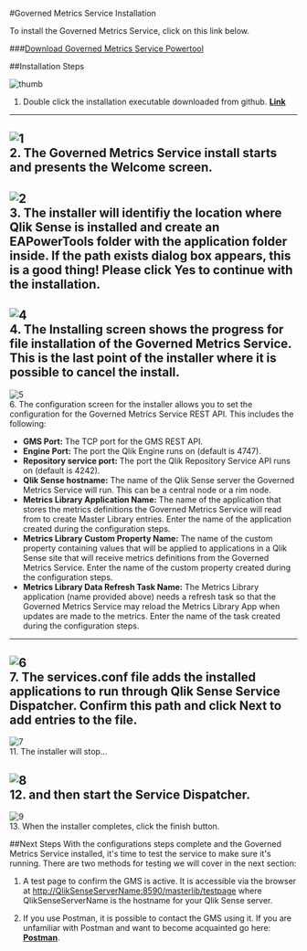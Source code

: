 #Governed Metrics Service Installation

To install the Governed Metrics Service, click on this link below.

###[Download Governed Metrics Service Powertool](https://github.com/eapowertools/QSGovernedMetrics)

##Installation Steps

  
![thumb](../img/install/thumb.png)  
1. Double click the installation executable downloaded from github. **[Link](https://github.com/eapowertools/QSGovernedMetrics)**  
---
![1](../img/install/1.png)  
2. The Governed Metrics Service install starts and presents the Welcome screen.  
---
![2](../img/install/2.png)  
3. The installer will identifiy the location where Qlik Sense is installed and create an EAPowerTools folder with the application folder inside.  If the path exists dialog box appears, this is a good thing!  Please click Yes to continue with the installation. 
---
![4](../img/install/4.png)  
4. The Installing screen shows the progress for file installation of the Governed Metrics Service.  **This is the last point of the installer where it is possible to cancel the install.** 
---
![5](../img/install/5.png)  
6. The configuration screen for the installer allows you to set the configuration for the Governed Metrics Service REST API.  This includes the following:  

  - **GMS Port:** The TCP port for the GMS REST API.  
  - **Engine Port:** The port the Qlik Engine runs on (default is 4747).  
  - **Repository service port:** The port the Qlik Repository Service API runs on (default is 4242).  
  - **Qlik Sense hostname:** The name of the Qlik Sense server the Governed Metrics Service will run.  This can be a central node or a rim node.  
  - **Metrics Library Application Name:** The name of the application that stores the metrics definitions the Governed Metrics Service will read from to create Master Library entries.  Enter the name of the application created during the configuration steps.    
  - **Metrics Library Custom Property Name:** The name of the custom property containing values that will be applied to applications in a Qlik Sense site that will receive metrics definitions from the Governed Metrics Service.  Enter the name of the custom property created during the configuration steps.  
  - **Metrics Library Data Refresh Task Name:** The Metrics Library application (name provided above) needs a refresh task so that the Governed Metrics Service may reload the Metrics Library App when updates are made to the metrics.  Enter the name of the task created during the configuration steps.  

---
![6](../img/install/6.png)  
7. The services.conf file adds the installed applications to run through Qlik Sense Service Dispatcher.  Confirm this path and click Next to add entries to the file.
---
![7](../img/install/7.png)  
11. The installer will stop...

![8](../img/install/8.png)  
12. and then start the Service Dispatcher.
---
![9](../img/install/9.png)  
13. When the installer completes, click the finish button.

##Next Steps
With the configurations steps complete and the Governed Metrics Service installed, it's time to test the service to make sure it's running.  There are two methods for testing we will cover in the next section:

1. A test page to confirm the GMS is active.  It is accessible via the browser at [http://QlikSenseServerName:8590/masterlib/testpage](http://QlikSenseServerName:8590/masterlib/testpage) where QlikSenseServerName is the hostname for your Qlik Sense server.

2. If you use Postman, it is possible to contact the GMS using it.  If you are unfamiliar with Postman and want to become acquainted go here: **[Postman](https://www.getpostman.com/)**.


